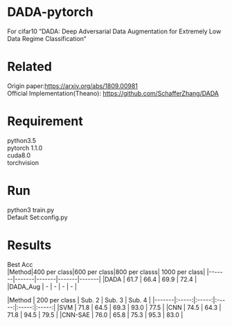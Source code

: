 # DADA-pytorch
For cifar10 ”DADA: Deep Adversarial Data Augmentation for Extremely Low Data Regime Classification“

# Related  
Origin paper:https://arxiv.org/abs/1809.00981  
Official Implementation(Theano): https://github.com/SchafferZhang/DADA  
# Requirement  
python3.5  
pytorch 1.1.0  
cuda8.0  
torchvision  
# Run
python3 train.py  
Default Set:config.py  
# Results  
Best Acc  
|Method|400 per class|600 per class|800 per classs| 1000 per class|
|-------|-------|-------|-------|-------|
 |DADA | 61.7 | 66.4 | 69.9 | 72.4 |
 |DADA_Aug | - | - | - | - |
 
|Method |  200 per class |  Sub. 2  | Sub. 3  | Sub. 4  |
|-------|:-----:|:-----:|:-----:|:-----:|:-----:|
 |SVM | 71.8 | 64.5 | 69.3 | 93.0 | 77.5 |
 |CNN | 74.5 | 64.3 | 71.8 | 94.5 | 79.5 |
 |CNN-SAE | 76.0 | 65.8 | 75.3 | 95.3 | 83.0 |
